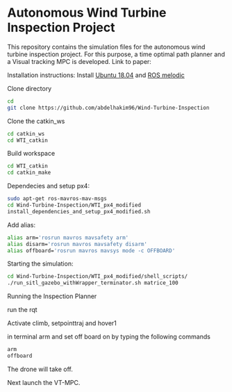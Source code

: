# Autonomous Wind Turbine Inspection Project

This repository contains the simulation files for the autonomous wind turbine inspection project. For this purpose, a time optimal path planner and a Visual tracking MPC is developed. Link to paper:

Installation instructions:
 Install [Ubuntu 18.04](https://releases.ubuntu.com/18.04/)  and [ROS melodic](http://wiki.ros.org/melodic/Installation/Ubuntu) 


Clone directory 
```bash
cd
git clone https://github.com/abdelhakim96/Wind-Turbine-Inspection
```


Clone the catkin_ws

```bash
cd catkin_ws
cd WTI_catkin
```

Build workspace
```bash
cd WTI_catkin
cd catkin_make
```



Dependecies and setup px4:
```bash
sudo apt-get ros-mavros-mav-msgs 
cd Wind-Turbine-Inspection/WTI_px4_modified
install_dependencies_and_setup_px4_modified.sh
```

Add alias:
```bash
alias arm='rosrun mavros mavsafety arm'
alias disarm='rosrun mavros mavsafety disarm'
alias offboard='rosrun mavros mavsys mode -c OFFBOARD'
```


Starting the simulation:
```bash
cd Wind-Turbine-Inspection/WTI_px4_modified/shell_scripts/
./run_sitl_gazebo_withWrapper_terminator.sh matrice_100
```

Running the Inspection Planner

run the rqt 


Activate climb, setpointtraj and hover1

in terminal arm and set off board on by typing the following commands
```bash
arm
offboard
```


The drone will take off.


Next launch the VT-MPC. 

